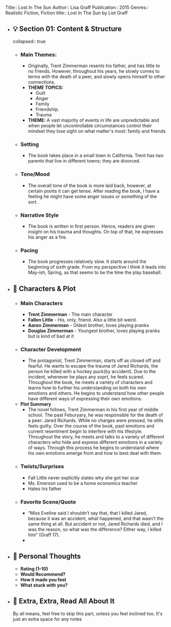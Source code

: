 Title:: Lost In The Sun
Author:: Lisa Graff
Publication:: 2015
Genres:: Realistic Fiction, Fiction
title:: Lost In The Sun by List Graff

- ## 💡 Section 01: Content & Structure
  collapsed:: true
	- ### Main Themes:
		- Originally, Trent Zimmerman resents his father, and has little to no friends. However, throughout his years, he slowly comes to terms with the death of a peer, and slowly opens himself to other connections.
		- **THEME TOPICS:**
			- Guilt
			- Anger
			- Family
			- Friendship.
			- Trauma
		- **THEME:** A vast majority of events in life are unpredictable and when people let uncontrollable circumstances control their mindset they lose sight on what matter's most: family and friends
	- ### Setting
		- The book takes place in a small town in California. Trent has two parents that live in different towns; they are divorced.
	- ### Tone/Mood
		- The overall tone of the book is more laid back, however, at certain points it can get tense. After reading the book, I have a feeling he might have some anger issues or something of the sort.
	- ### Narrative Style
		- The book is written in first person. Hence, readers are given insight on his trauma and thoughts. On top of that, he expresses his anger as a fire.
	- ### Pacing
		- The book progresses relatively slow. It starts around the beginning of sixth grade. From my perspective I think it leads into May-ish, Spring, as that seems to be the time the play baseball.
- ## 🧠 Characters & Plot
	- ### Main Characters
		- **Trent Zimmerman** - The main character
		- **Fallon Little** - His, only, friend. Also a little bit weird.
		- **Aaron Zimmerman** - Oldest brother, loves playing pranks
		- **Douglas Zimmerman** - Youngest brother, loves playing pranks but is kind of bad at it
	- ### Character Development
		- The protagonist, Trent Zimmerman, starts off as closed off and fearful. He wants to escape the trauma of Jared Richards, the person he killed with a hockey puck(by accident). Due to the incident, whenever he plays any soprt, he feels scared. Throughout the book, he meets a variety of characters and learns how to further his understanding on both his own emotions and others. He begins to understand how other people have different ways of expressing their own emotions.
	- **Plot Summary**
		- The novel follows, Trent Zimmerman in his first year of middle school. The past Feburyary, he was responsible for the death of a peer: Jared Richards. While no charges were pressed, he stills feels guilty. Over the course of the book, past emotions and current resentment begin to interfere with his lifestyle. Throughout the story, he meets and talks to a variety of different characters who hide and express different emotions in a variety of ways. Through this process he begins to understand where his own emotions emerge from and how to best deal with them.
	- ### Twists/Surprises
		- Fall Little never explicitly states why she got her scar
		- Ms. Emerson used to be a home economics teacher
		- Hates his father
	- ### Favorite Scene/Quote
		- “Miss Eveline said I shouldn’t say that, that I killed Jared, because it was an accident, what happened, and that wasn’t the same thing at all. But accident or not, Jared Richards died, and I was the reason, so what was the difference? Either way, I killed him” (Graff 17).
		-
- ## 💭 Personal Thoughts
	- **Rating (1–10)**
	- **Would Recommend?**
	- **How it made you feel**
	- **What stuck with you?**
- ## 📰 Extra, Extra, Read All About It
  By all means, feel free to skip this part, unless you feel inclined too. It's just an extra space for any notes